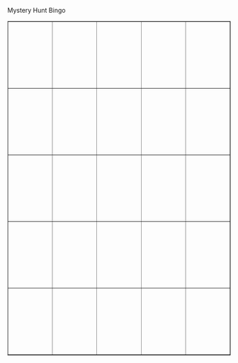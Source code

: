 Mystery Hunt Bingo

<table border="1">
    <tr>
        <td width="150" height="150" id="00"></td>
        <td width="150" height="150" id="01"></td>
        <td width="150" height="150" id="02"></td>
        <td width="150" height="150" id="03"></td>
        <td width="150" height="150" id="04"></td>
    </tr>
    <tr>
        <td width="150" height="150" id="10"></td>
        <td width="150" height="150" id="11"></td>
        <td width="150" height="150" id="12"></td>
        <td width="150" height="150" id="13"></td>
        <td width="150" height="150" id="14"></td>
    </tr>
    <tr>
        <td width="150" height="150" id="20"></td>
        <td width="150" height="150" id="21"></td>
        <td width="150" height="150" id="22"></td>
        <td width="150" height="150" id="23"></td>
        <td width="150" height="150" id="24"></td>
    </tr>
    <tr>
        <td width="150" height="150" id="30"></td>
        <td width="150" height="150" id="31"></td>
        <td width="150" height="150" id="32"></td>
        <td width="150" height="150" id="33"></td>
        <td width="150" height="150" id="34"></td>
    </tr>
    <tr>
        <td width="150" height="150" id="40"></td>
        <td width="150" height="150" id="41"></td>
        <td width="150" height="150" id="42"></td>
        <td width="150" height="150" id="43"></td>
        <td width="150" height="150" id="44"></td>
    </tr>
</table>

<script>
var PHRASE_LIST = [
    "1",
    "2",
    "3",
    "4",
    "5",
    "6",
    "7",
    "8",
    "9",
    "10",
    "11",
    "12",
    "13",
    "14",
    "15",
    "16",
    "17",
    "18",
    "19",
    "20",
    "21",
    "22",
    "23",
    "24"];


function shuffle(array) {
    var currentIndex = array.length
      , temporaryValue
      , randomIndex
      ;

    // While there remain elements to shuffle...
    while (0 !== currentIndex) {

      // Pick a remaining element...
      randomIndex = Math.floor(Math.random() * currentIndex);
      currentIndex -= 1;

      // And swap it with the current element.
      temporaryValue = array[currentIndex];
      array[currentIndex] = array[randomIndex];
      array[randomIndex] = temporaryValue;
    }

    return array;
}

// Shuffle then take first 24 entries.
PHRASE_LIST = shuffle(PHRASE_LIST);

var count = 0;
for (i = 0; i < 5; i++) {
    for (j = 0; j < 5; j++) {
        // Assign entries
        var id = i.toString() + j.toString();
        var element = document.getElementById(id);
        if (i === 2 && j === 2) {
            element.innerHTML = "\"This is not a puzzle.\"";
            element.style.fontWeight = "bold";
        } else {
            element.innerHTML = PHRASE_LIST[count++];
        }
        // Misc styling
        element.style.textAlign = "center";
    }
}
</script>
